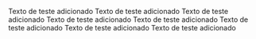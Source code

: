 Texto de teste adicionado
Texto de teste adicionado
Texto de teste adicionado
Texto de teste adicionado
Texto de teste adicionado
Texto de teste adicionado
Texto de teste adicionado
Texto de teste adicionado
